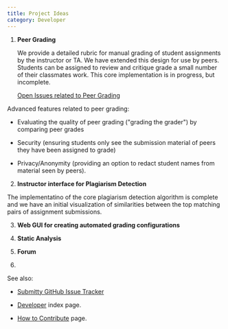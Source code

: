 ```yaml
---
title: Project Ideas
category: Developer
---
```



1. **Peer Grading**   

   We provide a detailed rubric for manual grading of student
   assignments by the instructor or TA.  We have extended this design
   for use by peers.  Students can be assigned to review and critique
   grade a small number of their classmates work.  This core
   implementation is in progress, but incomplete.  

   [Open Issues related to Peer Grading](https://github.com/Submitty/Submitty/issues?utf8=%E2%9C%93&q=is%3Aissue+is%3Aopen+peer)

  Advanced features related to peer grading:

  * Evaluating the quality of peer grading ("grading the grader") by
    comparing peer grades

  * Security (ensuring students only see the submission material of
    peers they have been assigned to grade)

  * Privacy/Anonymity (providing an option to redact student names
    from material seen by peers).


2. **Instructor interface for Plagiarism Detection**

  The implementatino of the core plagiarism detection algorithm is
  complete and we have an initial visualization of similarities
  between the top matching pairs of assignment submissions.



3. **Web GUI for creating automated grading configurations**

4. **Static Analysis**

5. **Forum**


6. 


See also:

* [Submitty GitHub Issue Tracker](https://github.com/Submitty/Submitty/issues)

* [Developer](index) index page.

* [How to Contribute](how_to_contribute) page.


